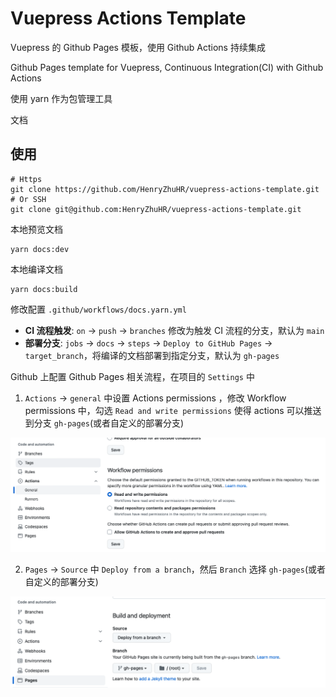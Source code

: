 # Vuepress Actions Template

Vuepress 的 Github Pages 模板，使用 Github Actions 持续集成

Github Pages template for Vuepress, Continuous Integration(CI) with Github Actions

使用 yarn 作为包管理工具

文档 

## 使用

```shell
# Https
git clone https://github.com/HenryZhuHR/vuepress-actions-template.git
# Or SSH
git clone git@github.com:HenryZhuHR/vuepress-actions-template.git
```

本地预览文档
```shell
yarn docs:dev
```
本地编译文档
```shell
yarn docs:build
```

修改配置 `.github/workflows/docs.yarn.yml`
- **CI 流程触发**: `on` -> `push` -> `branches` 修改为触发 CI 流程的分支，默认为 `main`
- **部署分支**: `jobs` -> `docs` -> `steps` -> `Deploy to GitHub Pages` -> `target_branch`，将编译的文档部署到指定分支，默认为 `gh-pages`

Github 上配置 Github Pages 相关流程，在项目的 `Settings` 中
1. `Actions` -> `general` 中设置 Actions permissions ，修改 Workflow permissions 中，勾选 `Read and write permissions` 使得 actions 可以推送到分支 `gh-pages`(或者自定义的部署分支)
   
![Actions permissions](./docs/images/action-pemision.png)

2. `Pages` -> `Source` 中 `Deploy from a branch`，然后 `Branch` 选择 `gh-pages`(或者自定义的部署分支)

![Pages Source](./docs/images/pages-deploy.png)